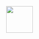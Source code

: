 <p align="center">
    <img width="70" src="https://komarev.com/ghpvc/?username=prismaticpal&color=9799b0&style=flat&label=homos">
</p>
